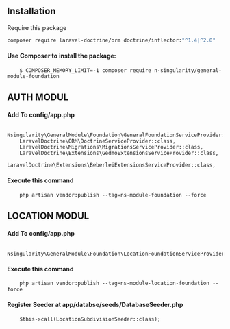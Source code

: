 ## Installation
Require this package  
```bash
composer require laravel-doctrine/orm doctrine/inflector:"^1.4|^2.0"
```

#### Use Composer to install the package:
        $ COMPOSER_MEMORY_LIMIT=-1 composer require n-singularity/general-module-foundation

## AUTH MODUL
#### Add To config/app.php
        Nsingularity\GeneralModule\Foundation\GeneralFoundationServiceProvider::class,
        LaravelDoctrine\ORM\DoctrineServiceProvider::class,
        LaravelDoctrine\Migrations\MigrationsServiceProvider::class,
        LaravelDoctrine\Extensions\GedmoExtensionsServiceProvider::class,
        LaravelDoctrine\Extensions\BeberleiExtensionsServiceProvider::class,

#### Execute this command
        php artisan vendor:publish --tag=ns-module-foundation --force
      
## LOCATION MODUL
#### Add To config/app.php
        Nsingularity\GeneralModule\Foundation\LocationFoundationServiceProvider::class,

#### Execute this command
        php artisan vendor:publish --tag=ns-module-location-foundation --force

#### Register Seeder at app/databse/seeds/DatabaseSeeder.php
        $this->call(LocationSubdivisionSeeder::class);
